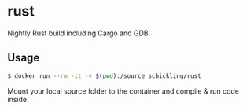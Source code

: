 # rust

Nightly Rust build including Cargo and GDB

## Usage

```sh
$ docker run --rm -it -v $(pwd):/source schickling/rust
```

Mount your local source folder to the container and compile & run code inside.
